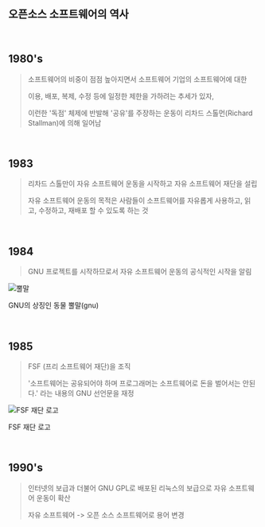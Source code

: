 오픈소스 소프트웨어의 역사
---
> 
>
>
>
>
>
>
>
>
>
>
>
>
>
>
>
>
>
>
<br>

## 1980's
> 소프트웨어의 비중이 점점 높아지면서 소프트웨어 기업의 소프트웨어에 대한 
> 
> 이용, 배포, 복제, 수정 등에 일정한 제한을 가하려는 추세가 있자,
> 
> 이런한 '독점' 체제에 반발해 '공유'를 주장하는 운동이 리차드 스톨먼(Richard Stallman)에 의해 일어남
<br>

## 1983
> 리차드 스톨만이 자유 소프트웨어 운동을 시작하고 자유 소프트웨어 재단을 설립
>
> 자유 소프트웨어 운동의 목적은 사람들이 소프트웨어를 자유롭게 사용하고, 읽고, 수정하고, 재배포 할 수 있도록 하는 것
<br>

## 1984
> GNU 프로젝트를 시작하므로서 자유 소프트웨어 운동의 공식적인 시작을 알림

![뿔말](https://user-images.githubusercontent.com/114066603/193474668-37158c8c-ab08-4b58-b4aa-59d1ba562a2a.png)

GNU의 상징인 동물 뿔말(gnu)

<br>

## 1985
> FSF (프리 소프트웨어 재단)을 조직
>
>'소프트웨어는 공유되어야 하며 프로그래머는 소프트웨어로 돈을 벌어서는 안된다.' 라는 내용의 GNU 선언문을 재정

![FSF 재단 로고](https://user-images.githubusercontent.com/114066603/193474482-c390c0bc-5d42-422d-8be3-114f9f5721d3.png)

FSF 재단 로고

<br>

## 1990's
> 인터넷의 보급과 더불어 GNU GPL로 배포된 리눅스의 보급으로 자유 소프트웨어 운동이 확산
>
> 자유 소프트웨어 -> 오픈 소스 소프트웨어로 용어 변경
